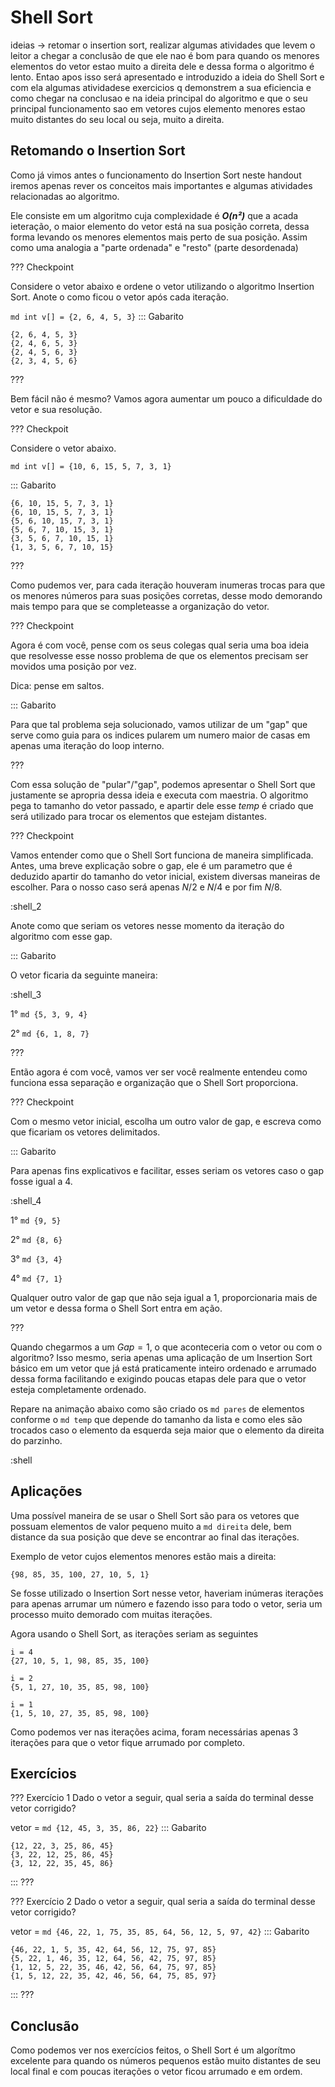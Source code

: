 Shell Sort
======

ideias -> retomar o insertion sort, realizar algumas atividades que levem o leitor
a chegar a conclusão de que ele nao é bom para quando os menores elementos do vetor
estao muito a direita dele e dessa forma o algoritmo é lento. Entao apos isso será
apresentado e introduzido a ideia do Shell Sort e com ela algumas atividadese exercicios
q demonstrem a sua eficiencia e como chegar na conclusao e na ideia principal do algoritmo
e que o seu principal funcionamento sao em vetores cujos elemento menores estao muito
distantes do seu local ou seja, muito a direita.


Retomando o Insertion Sort
---

Como já vimos antes o funcionamento do Insertion Sort neste handout iremos apenas rever os
conceitos mais importantes e algumas atividades relacionadas ao algoritmo.

Ele consiste em um algoritmo cuja complexidade é ***O(n²)*** que a acada ieteração, o maior
elemento do vetor está na sua posição correta, dessa forma levando os menores elementos mais
perto de sua posição. Assim como uma analogia a "parte ordenada" e "resto" (parte desordenada)

??? Checkpoint

Considere o vetor abaixo e ordene o vetor utilizando o algoritmo Insertion Sort.
Anote o como ficou o vetor após cada iteração.

`md int v[] = {2, 6, 4, 5, 3}`
::: Gabarito

```
{2, 6, 4, 5, 3}
{2, 4, 6, 5, 3}
{2, 4, 5, 6, 3}
{2, 3, 4, 5, 6}
```

???

Bem fácil não é mesmo? Vamos agora aumentar um pouco a dificuldade do vetor e sua resolução.

??? Checkpoit

Considere o vetor abaixo.

`md int v[] = {10, 6, 15, 5, 7, 3, 1}`

::: Gabarito

```
{6, 10, 15, 5, 7, 3, 1}
{6, 10, 15, 5, 7, 3, 1}
{5, 6, 10, 15, 7, 3, 1}
{5, 6, 7, 10, 15, 3, 1}
{3, 5, 6, 7, 10, 15, 1}
{1, 3, 5, 6, 7, 10, 15}
```

???

Como pudemos ver, para cada iteração houveram inumeras trocas para que os menores números para suas
posições corretas, desse modo demorando mais tempo para que se completeasse a organização do vetor.

??? Checkpoint

Agora é com você, pense com os seus colegas qual seria uma boa ideia que resolvesse esse nosso problema
de que os elementos precisam ser movidos uma posição por vez.

Dica: pense em saltos.

::: Gabarito

Para que tal problema seja solucionado, vamos utilizar de um "gap" que serve como guia para os indices
pularem um numero maior de casas em apenas uma iteração do loop interno.

???

Com essa solução de "pular"/"gap", podemos apresentar o Shell Sort que justamente se apropria dessa ideia
e executa com maestria. O algoritmo pega to tamanho do vetor passado, e apartir dele esse *temp* é criado
que será utilizado para trocar os elementos que estejam distantes.


??? Checkpoint

Vamos entender como que o Shell Sort funciona de maneira simplificada. Antes, uma breve 
explicação sobre o gap, ele é um parametro que é deduzido apartir do tamanho do vetor
inicial, existem diversas maneiras de escolher. Para o nosso caso será apenas $N/2$ e $N/4$ e por fim $N/8$.

:shell_2

Anote como que seriam os vetores nesse momento da iteração do algoritmo com esse gap.

::: Gabarito

O vetor ficaria da seguinte maneira:

:shell_3

1°
`md {5, 3, 9, 4}`

2°
`md {6, 1, 8, 7}`


???

Então agora é com você, vamos ver ser você realmente entendeu como funciona essa separação
e organização que o Shell Sort proporciona.

??? Checkpoint

Com o mesmo vetor inicial, escolha um outro valor de gap, e escreva como que ficariam os vetores
delimitados.

::: Gabarito

Para apenas fins explicativos e facilitar, esses seriam os vetores caso o gap fosse igual
a 4.

:shell_4

1°
`md {9, 5}`

2°
`md {8, 6}`

3°
`md {3, 4}`

4°
`md {7, 1}`

Qualquer outro valor de gap que não seja igual a 1, proporcionaria mais de um vetor e dessa forma o Shell Sort entra em ação.

???


Quando chegarmos a um $Gap = 1$, o que aconteceria com o vetor ou com o algoritmo? Isso
mesmo, seria apenas uma aplicação de um Insertion Sort básico em um vetor que já está
praticamente inteiro ordenado e arrumado dessa forma facilitando e exigindo poucas
etapas dele para que o vetor esteja completamente ordenado.


<!-- Para facilitar mais o entendimento de como funciona o Shell Sort, vamos implementar o 
nosso algoritmo no python.

``` py
def shellSort(array, size)
  for interval i <- size/2n down to 1
    for each interval "i" in array
        sort all the elements at interval "i"
    end shellSort
``` -->


Repare na animação abaixo como são criado os `md pares` de elementos conforme o `md temp` que depende do tamanho da lista
e como eles são trocados caso o elemento da esquerda seja maior que o elemento da direita do parzinho.

:shell

Aplicações
---

Uma possível maneira de se usar o Shell Sort são para os vetores que possuam elementos de valor pequeno
muito a `md direita` dele, bem distance da sua posição que deve se encontrar ao final das iterações.

Exemplo de vetor cujos elementos menores estão mais a direita:

```
{98, 85, 35, 100, 27, 10, 5, 1}
```

Se fosse utilizado o Insertion Sort nesse vetor, haveriam inúmeras iterações para apenas arrumar um número
e fazendo isso para todo o vetor, seria um processo muito demorado com muitas iterações.

Agora usando o Shell Sort, as iterações seriam as seguintes

```
i = 4
{27, 10, 5, 1, 98, 85, 35, 100}

i = 2
{5, 1, 27, 10, 35, 85, 98, 100}

i = 1
{1, 5, 10, 27, 35, 85, 98, 100}

```

Como podemos ver nas iterações acima, foram necessárias apenas 3 iterações para que o vetor fique arrumado por completo.

Exercícios
---

??? Exercício 1
Dado o vetor a seguir, qual seria a saída do terminal desse vetor corrigido?

vetor = `md {12, 45, 3, 35, 86, 22}`
::: Gabarito
```
{12, 22, 3, 25, 86, 45}
{3, 22, 12, 25, 86, 45}
{3, 12, 22, 35, 45, 86}
```
:::
???

??? Exercício 2
Dado o vetor a seguir, qual seria a saída do terminal desse vetor corrigido?

vetor = `md {46, 22, 1, 75, 35, 85, 64, 56, 12, 5, 97, 42}`
::: Gabarito
```
{46, 22, 1, 5, 35, 42, 64, 56, 12, 75, 97, 85}
{5, 22, 1, 46, 35, 12, 64, 56, 42, 75, 97, 85}
{1, 12, 5, 22, 35, 46, 42, 56, 64, 75, 97, 85}
{1, 5, 12, 22, 35, 42, 46, 56, 64, 75, 85, 97}
```
:::
???

Conclusão
---

Como podemos ver nos exercícios feitos, o Shell Sort é um algorítmo excelente para quando os números pequenos estão muito distantes de seu local final e com poucas iterações
o vetor ficou arrumado e em ordem.